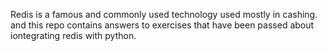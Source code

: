 Redis is a famous and commonly used technology used mostly in cashing. and this repo contains answers to exercises that have been passed about iontegrating redis with python. 
